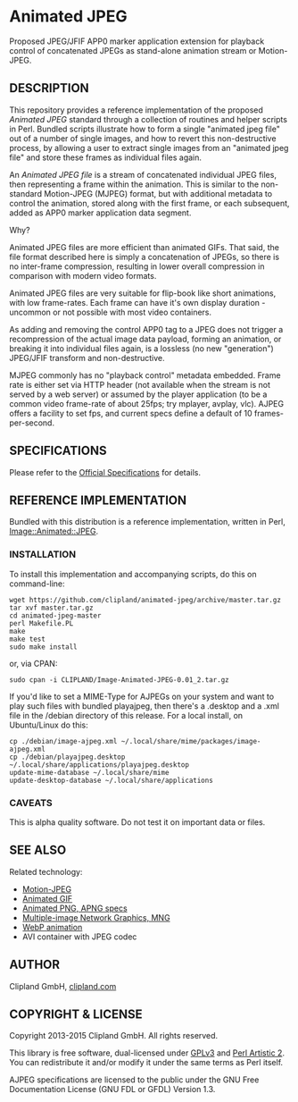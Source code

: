 Animated JPEG
=============

Proposed JPEG/JFIF APP0 marker application extension for playback control of
concatenated JPEGs as stand-alone animation stream or Motion-JPEG.

## DESCRIPTION

This repository provides a reference implementation of the proposed _Animated
JPEG_ standard through a collection of routines and helper scripts in Perl.
Bundled scripts illustrate how to form a single "animated jpeg file" out of a
number of single images, and how to revert this non-destructive process, by
allowing a user to extract single images from an "animated jpeg file" and
store these frames as individual files again.

An _Animated JPEG file_ is a stream of concatenated individual JPEG files, then
representing a frame within the animation. This is similar to the non-standard
Motion-JPEG (MJPEG) format, but with additional metadata to control the
animation, stored along with the first frame, or each subsequent, added as APP0
marker application data segment.

Why?

Animated JPEG files are more efficient than animated GIFs. That said, the file
format described here is simply a concatenation of JPEGs, so there is no
inter-frame compression, resulting in lower overall compression in comparison
with modern video formats.

Animated JPEG files are very suitable for flip-book like short animations, with
low frame-rates. Each frame can have it's own display duration - uncommon or not
possible with most video containers.

As adding and removing the control APP0 tag to a JPEG does not trigger a
recompression of the actual image data payload, forming an animation, or
breaking it into individual files again, is a lossless (no new "generation")
JPEG/JFIF transform and non-destructive.

MJPEG commonly has no "playback control" metadata embedded. Frame rate is either
set via HTTP header (not available when the stream is not served by a web
server) or assumed by the player application (to be a common video frame-rate
of about 25fps; try mplayer, avplay, vlc). AJPEG offers a facility to set fps,
and current specs define a default of 10 frames-per-second.

## SPECIFICATIONS

Please refer to the [Official Specifications](SPECIFICATIONS.md) for details.

## REFERENCE IMPLEMENTATION

Bundled with this distribution is a reference implementation, written in Perl,
[Image::Animated::JPEG](http://search.cpan.org/perldoc?Image::Animated::JPEG).

### INSTALLATION

To install this implementation and accompanying scripts, do this on
command-line:

    wget https://github.com/clipland/animated-jpeg/archive/master.tar.gz
    tar xvf master.tar.gz
    cd animated-jpeg-master
    perl Makefile.PL
    make
    make test
    sudo make install

or, via CPAN:

    sudo cpan -i CLIPLAND/Image-Animated-JPEG-0.01_2.tar.gz

If you'd like to set a MIME-Type for AJPEGs on your system and want to play
such files with bundled playajpeg, then there's a .desktop and a .xml file
in the /debian directory of this release. For a local install, on Ubuntu/Linux
do this:

    cp ./debian/image-ajpeg.xml ~/.local/share/mime/packages/image-ajpeg.xml
    cp ./debian/playajpeg.desktop ~/.local/share/applications/playajpeg.desktop
    update-mime-database ~/.local/share/mime
    update-desktop-database ~/.local/share/applications    

### CAVEATS

This is alpha quality software. Do not test it on important data or files.

## SEE ALSO

Related technology:

* [Motion-JPEG](http://en.wikipedia.org/wiki/Motion_JPEG)
* [Animated GIF](http://en.wikipedia.org/wiki/GIF#Animated_GIF)
* [Animated PNG, APNG specs](https://wiki.mozilla.org/APNG_Specification#Structure)
* [Multiple-image Network Graphics, MNG](http://en.wikipedia.org/wiki/Multiple-image_Network_Graphics)
* [WebP animation](http://en.wikipedia.org/wiki/WebP)
* AVI container with JPEG codec

## AUTHOR

Clipland GmbH, [clipland.com](http://www.clipland.com/)

## COPYRIGHT & LICENSE

Copyright 2013-2015 Clipland GmbH. All rights reserved.

This library is free software, dual-licensed under [GPLv3](http://www.gnu.org/licenses/gpl)
and [Perl Artistic 2](http://opensource.org/licenses/Artistic-2.0).
You can redistribute it and/or modify it under the same terms as Perl itself.

AJPEG specifications are licensed to the public under the GNU Free Documentation
License (GNU FDL or GFDL) Version 1.3.
